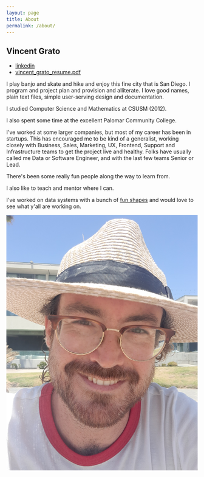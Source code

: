```yaml
---
layout: page
title: About
permalink: /about/
---
```


## Vincent Grato

- [linkedin](https://www.linkedin.com/in/vgrato/)
- [vincent\_grato\_resume.pdf](/assets/vincent_grato_2022.pdf)


I play banjo and skate and hike and enjoy this fine city that is San Diego.
I program and project plan and provision and alliterate.
I love good names, plain text files, simple user-serving design and documentation.

I studied Computer Science and Mathematics at CSUSM (2012).

I also spent some time at the excellent Palomar Community College.

I've worked at some larger companies, but most of my career has been in startups.
This has encouraged me to be kind of a generalist, working closely with Business, Sales, Marketing, UX, Frontend, Support and Infrastructure teams to get the project live and healthy.
Folks have usually called me Data or Software Engineer, and with the last few teams Senior or Lead.

There's been some really fun people along the way to learn from.

I also like to teach and mentor where I can.

I've worked on data systems with a bunch of [fun shapes](/neat-projects/) and would love to see what y'all are working on.


![Profile](/assets/images/profile.jpg)

